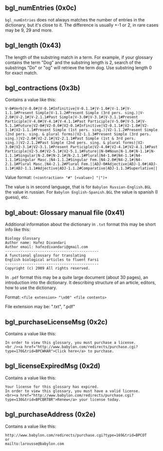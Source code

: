bgl_numEntries (0x0c)
---------------------

`bgl_numEntries` does not always matches the number of entries in the dictionary, but it's close to it. The difference is usually +-1 or 2, in rare cases may be 9, 29 and more.

bgl_length (0x43)
-----------------

The length of the substring match in a term. For example, if your glossary contains the term "Dog" and the substring length is 2, search of the substrings "Do" or "og" will retrieve the term dog. Use substring length 0 for exact match.

bgl_contractions (0x3b)
-----------------------

Contains a value like this:

```
V-0#Verb|V-0.0#|V-0.1#Infinitive|V-0.1.1#|V-1.0#|V-1.1#|V-1.1.1#Present Simple|V-1.1.2#Present Simple (3rd pers. sing.)|V-2.0#|V-2.1#|V-2.1.1#Past Simple|V-3.0#|V-3.1#|V-3.1.1#Present Participle|V-4.0#|V-4.1#|V-4.1.1#Past Participle|V-5.0#|V-5.1#|V-5.1.1#Future|V2-0#|V2-0.0#|V2-0.1#Infinitive|V2-0.1.1#|V2-1.0#|V2-1.1#|V2-1.1.1#Present Simple (1st pers. sing.)|V2-1.1.2#Present Simple (2nd pers. sing. & plural forms)|V2-1.1.3#Present Simple (3rd pers. sing.)|V2-2.0#|V2-2.1#|V2-2.1.1#Past Simple (1st & 3rd pers. sing.)|V2-2.1.2#Past Simple (2nd pers. sing. & plural forms)|V2-3.0#|V2-3.1#|V2-3.1.1#Present Participle|V2-4.0#|V2-4.1#|V2-4.1.1#Past Participle|V2-5.0#|V2-5.1#|V2-5.1.1#Future||N-0#Noun|N-1.0#|N-1.1#|N-1.1.1#Singular|N-2.0#|N-2.1#|N-2.1.1#Plural|N4-1.0#|N4-1.1#|N4-1.1.1#Singular Masc.|N4-1.1.2#Singular Fem.|N4-2.0#|N4-2.1#|N4-2.1.1#Plural Masc.|N4-2.1.2#Plural Fem.||ADJ-0#Adjective|ADJ-1.0#|ADJ-1.1#|ADJ-1.1.1#Adjective|ADJ-1.1.2#Comparative|ADJ-1.1.3#Superlative||
```

Value format: `(<contraction> "#" [<value>] "|")+`

The value is in second language, that is for `Babylon Russian-English.BGL` the value in russian. For `Babylon English-Spanish.BGL` the value is spanish (I guess), etc.

bgl_about: Glossary manual file (0x41)
--------------------------------------

Additional information about the dictionary in `.txt` format this may be short info like this:

```
Biology Glossary
Author name: Hafez Divandari
Author email: hafezdivandari@gmail.com
-------------------------------------------
A functional glossary for translating
English biological articles to fluent Farsi
-------------------------------------------
Copyright (c) 2009 All rights reserved.
```

In `.pdf` format this may be a quite large document (about 30 pages), an introduction into the dictionary. It describing structure of an article, editors, how to use the dictionary.

Format: `<file extension> "\x00" <file contents>`

File extension may be: ".txt", ".pdf"

bgl_purchaseLicenseMsg (0x2c)
-----------------------------

Contains a value like this:

```
In order to view this glossary, you must purchase a license.
<br /><a href="http://www.babylon.com/redirects/purchase.cgi?type=170&trid=BPCWHAR">Click here</a> to purchase.
```

bgl_licenseExpiredMsg (0x2d)
----------------------------

Contains a value like this:

```
Your license for this glossary has expired.
In order to view this glossary, you must have a valid license.
<br><a href="http://www.babylon.com/redirects/purchase.cgi?type=130&trid=BPCBRTBR">Renew</a> your license today.
```

bgl_purchaseAddress (0x2e)
--------------------------

Contains a value like this:

```
http://www.babylon.com/redirects/purchase.cgi?type=169&trid=BPCOT
or
mailto:larousse@babylon.com
```
